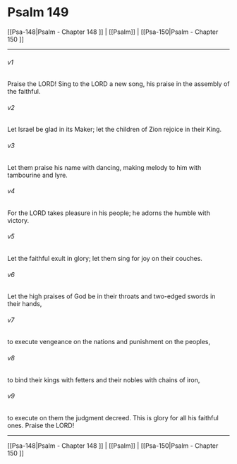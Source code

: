 # Psalm 149

[[Psa-148|Psalm - Chapter 148 ]] | [[Psalm]] | [[Psa-150|Psalm - Chapter 150 ]]
***

###### v1
Praise the LORD! Sing to the LORD a new song, his praise in the assembly of the faithful.
###### v2
Let Israel be glad in its Maker; let the children of Zion rejoice in their King.
###### v3
Let them praise his name with dancing, making melody to him with tambourine and lyre.
###### v4
For the LORD takes pleasure in his people; he adorns the humble with victory.
###### v5
Let the faithful exult in glory; let them sing for joy on their couches.
###### v6
Let the high praises of God be in their throats and two-edged swords in their hands,
###### v7
to execute vengeance on the nations and punishment on the peoples,
###### v8
to bind their kings with fetters and their nobles with chains of iron,
###### v9
to execute on them the judgment decreed. This is glory for all his faithful ones. Praise the LORD!

***

[[Psa-148|Psalm - Chapter 148 ]] | [[Psalm]] | [[Psa-150|Psalm - Chapter 150 ]]
